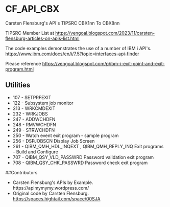 # CF_API_CBX
Carsten Flensburg's API's TIPSRC CBX1nn To CBX8nn

TIPSRC Member List at https://vengoal.blogspot.com/2023/11/carsten-flensburg-articles-on-apis-list.html

The code examples demonstrates the use of a number of IBM i API's. <br />
<a href="https://www.ibm.com/docs/en/i/7.5?topic=interfaces-api-finder" rel="nofollow">https://www.ibm.com/docs/en/i/7.5?topic=interfaces-api-finder</a>

Please reference <a href="https://vengoal.blogspot.com/p/ibm-i-exit-point-and-exit-program.html" rel="nofollow">https://vengoal.blogspot.com/p/ibm-i-exit-point-and-exit-program.html</a>

<h2>Utilities</h2>
<ul dir="auto">
  <li>107 - SETPRFEXIT</li>
  <li>122 - Subsystem job monitor</li>
  <li>213 - WRKCMDEXIT</li>
  <li>232 - WRKJOBS</li>
  <li>247 - ADDWCHDFN</li>
  <li>248 - RMVWCHDFN</li>
  <li>249 - STRWCHDFN</li>
  <li>250 - Watch event exit program - sample program</li>
  <li>256 - DSPJOBSCN  Display Job Screen</li>
  <li>261 - QIBM_QMH_HDL_INQEXT , QIBM_QMH_REPLY_INQ Exit programs - Build and Configure</li>
  <li>707 - QIBM_QSY_VLD_PASSWRD Password validation exit program</li>
  <li>708 - QIBM_QSY_CHK_PASSWRD Password check exit program</li>
</ul>

<p dir="auto">##Contributors</p>
<ul dir="auto">
  <li>Carsten Flensburg's APIs by Example. https://apimymymy.wordpress.com/</li>
  <li>Original code by Carsten Flensburg. <a href="https://spaces.hightail.com/space/00SJA" rel="nofollow">https://spaces.hightail.com/space/00SJA</a></li>
</ul>
